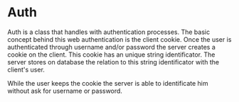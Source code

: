 # Auth

Auth is a class that handles with authentication processes. The basic concept behind this web authentication is the client cookie. Once the user is authenticated through username and/or password the server creates a cookie on the client. This cookie has an unique string identificator. The server stores on database the relation to this string identificator with the client's user.

While the user keeps the cookie the server is able to identificate him without ask for username or password.